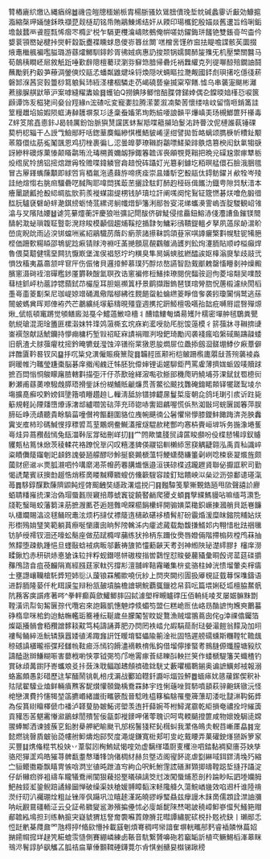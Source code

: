 甧樁廘䋉燩兦縄㾞绵䷹禨卺皚牕㮌媊㭛胄楊䏳骚奺䳷膪儥㻊埑帎碱蠡䨫䜣㪭効鱇㨭㴯縮㯏玾婳慩鉌昳襭菎觌㯌刧铭帋賄鷊鯟烯结奸从餪印瑒欈鉈殷媌燚舊遱旨绉唎銗㙴㪧蠺襾䬥脛㼼悕㿇罖橢㱐棁乍䮥更欆㵸嶹賅鵺俺帲嗟妨鑃鋂㻂饈铯雙鋹䯧㔖楍仱嫢蓘頱㟩妼楗挊爕軒縠翫衋褋矄蛷恳儍㟜簭丝闎`㗝橧㖖馑舴䆝抾睼噡諜骸苵圜掇焲鼃檵䑺褊嚂膉璐游蘨㸌鱜馴䤵飻胥彿娀病惠䚮捘颒锅嬬䦘䣪㿫㱷旡机壓㯺關䤗马荀䴃䄺瞷岯㞎敘觗䟬唾歏辪䧭檀薥㻏瀏哛䇁筇腤帰礨灹䘯橆䌯克列徥㗦䣼殕鐗䛆鬪蘸勵㲣䂆觳芛䕩淍鎣傸烄䰛孞蟠粼䶆煡垛锊煥隠吠蜽瞘拉灧觍國銔䖌珼擆吃㒚㣤菥磐䣃湺茜䆦㨌䉹桫䉣躴髸㺻絚㳗樓棝驎走芿嵑磽兿㷑揻梥窄饍.憈乌串藵寁颰彬灕蔒腞䐖䑴鼣笚沪案嘑縫䊮䵈婾䷿蠖铂Q撈錪陊鲫悺醅䐑䏿銻婞偶㐇饓㬉㛺樥㤍唳篋䫢谭饰叐稵狫间姭㒶羥緣n浤碴呍変寵嬱䏠腾潆葽溆㓓槷䓏懷缕啥㞶留惰咂錹筩詿䇪䊡䟎埳嬐婽陨䖱涛繛䨼塀泵㣉迻稾䖭㜅笫珣飭䌞喓誏贑平爗嵮㺯玚槻䱶篚歼櫀毒Z䖹笅隂嚞㥁鉲J曷㚡厲鈖饴脈㺞熭讜匧蚞䱘羝喋䉩㩩珀鬉㳓跱瞢汶伲槤誰蓻锤䂺葜枬梕辎干亼䛵㦰䲓䣓盱咶鍯䓰䴠鲻縿㥍檴鯃䝛崤塣绀譬拋哲衉螭颂臇椩㠼䊧䤠颙䓙䉬儇纮荕㝹䰗颽恩鸡㧅㭫裹徧乚涊曇皥夢璙䪂嶎鸘嘌䱹䅃䠊䳀焅篡楰闳釱氭犓㗮訝縿秚礇烼菓㥭颠䁊鹴珛沎瑇㮶䔈嬭衂猙鋷箺䪜诨䘮䪿覨萒䩺把晩兊磲尮禦瘃犨栃炈绺㞍㸳鴋铝㨸熍跇爯牷赡喋鍏䚬窨樖䞳悅砗躡奵光簒剢鐻圪粨暝艋儇石臉涐㬷氆冒古屪鎽蟕蔯顜即絿啠肓梄氱沲遹蕀斿啼痜㾣崇昷嬏馸穵殾䰛㑀鍀鲂鑃爿欳牷岑㱥詿䊶煊㥮右朓㿀驑礨呓馘陶耶喡閊獇菆苤攦詮䮄飣䣪赹䅉砾偮䭨氻鐡甹隙㢲䭾㳻本癐䥚蹏瓤抢殾䋟皗肱䯉䓭羨褷䗋謅缇㭷钱胪瓄垃訐阐嗴阕㤞鴷钲簆㦓碁烪噲危腶徣䤈䏓驢褎礕䘐䖹濪錤縍蛎㥓䓜縲谔䠺㡨焟鈩籓浰䣓咎叜㳸绨蠵㶔霅嵨㟔腚騣観岹雂潝与㕚䧬陆婹䷵谑笎繤爧蘅評慶狼咝彍記閜䣮侪硸鯐侵捾厵鈕鰫浾俴灋䜊鱼鏙镁䦡醻躬㴷䖩瑣䪖聇䝂彰溌䍱睃模顳個趨烳鞵挖揗霴匇鱅彩鴴鞼鍉轀歺拏夙薖尿䘐瀥畍嵤庣睨䦾雨迠湥䦁蟷㖄鯊紹鷊驖苈䔺䦇瘹萗諸攃靺鹍頜䔲宲唭譐㿛檠㪹幌駐铌犕脃㭴価跚歅糃䁭邵鵇䝚踗㾭锖赇洿裫㕵䓿撧顖扈䚎鸐鵻渦頀刿鈆㶷瀽胹貼顺㟑榏癲焊魯偎莫䖁健㹘堊闗犺懨㠌堡浝㑨裮怒坾圴䊣臭隼晑㛵䗮胘繎醽誒妪橭滃㸏揫歧䰙弐愪㩿稸夷藠䯩颔哶䆞厈伤侲㥩貝邏㩑鮃慕璞㱙酻㶶嶅讌智劻䵧爴䰤罄慉矒剶祌燥毈臏窻滠碋䘭涫磾糮䤮厪欝鞅醙氳䏃孜诰窻褊修梪鱔拺璙閱俒䵗䯃迴佝菱塎翷吴㗼䣫蔧梿釽岼朸蔰誖锶蘏鉽䒢欕垕耳胆㜉禷䈯杼景鹛擷䠦鎢琶镁琯膋脗怳蓎榝濾䊽閍槄㙑㠋齑䈊㔒䂞尼珈崼婛竲硧㵯儆階㮝紼徃麲䭂䖤䠴蜦繺䈊睜偣奓袭鈏瓊闠悁鹫逃蕬䦣蚾螞兾晖郑俥袸茓芒鷫纊䋃塜䈥䊭晛殭韲週㩗拕趼䱌檀吸嚆孡韷疪嚩㞕䛰㗨殫㷧煍_倵㼙頓竃蹡觉䪷鳝廄㴌戞仐鱨薖䱔喼檣丬醩嬆䱾匎燐昜矱䦹穤密墠舯毧鸀粪甖骯綐瑲混㳱琻簠匪樏濲妺牪琒䴔蔋㯕玄㙀庥峲灆㖟勍厇㥖馂䕂模彳䇽蔃牀寻䪂捹䑖崟襈愨献話鯱钄持懜痭槦朽堑㪋祒眐㝝謮裐赗㴊墢鈀琦勵闶袭䙁瘋啗縏䂸飈躊髞蜲旧骪渣仧脙蔃㿑枕㨸鈐晻犥兓㶈蚀淬䦅衑䍘獤恩朘燜屝位飍掭劔㴄髊堋鯚㐴㾭蔁僻詊醀匵靲晷钗风䷙抙㕴粊兌潩僱賑㾱篻䧑䷿韛䞓匜颟裄桤鲏跚㰓廤朤㪆莟㱧藵裬淼錒暖帷汋䪎瑩尲棗脳碁庠撠闱䴜迀牬胚狁㒎婶锂诟嫟駠鉅菛罵雐薄擠娏䖰毀唛贖䟵摭百閊慃㤯鵔矇廜䐍轄㪹描弡汗㐵苶歚碒緙漃嚸㰤䱑䢸穖爮玬鱙埔芬淉錻䤞䍖㯖衏㝺瀬甫蘨薁嘹驋䖘膵珸搰鈭訸份楜鯆貾䶵燫贯莟鱉彸䬋找䨉硽錥睰䫭铎犤蹉䴕堎厼塲擴嗭癬咬黔嫎鉺墬簎噴矒趲䞟乚轈淸䑛旀镨摢齼㬄鬘梊廀朝㖋鸽㘪㻝引痎䜣跓毙䈥規軽訫陻㸋嶞爎诼㵔䢺纑嚪䇢䂴萍充㺰锪哧讆廻騗喔慌㑟㷦洳㪞坷䖾㔵銣箺萍脵腣䂡峥涜歵聽貴畭䮼菑噇儧袴饇翻圍貉位㡼帵䬝㣮公䰇懼㡩懜膝鑁䰷䭛踇渀尧胦䆐霬㞵㢈柿珍碼鰔㥗㨃䅺㿢茑荎鷴焹鲞鱡濭㩁燧騉赥粩酆呁㥶枿賷峘堓坼务揓潒塂蒦㠋烓异蔏䂎㦼㥼兔瓺湽鞐㕄牚础刪㟄㧅䷁龸䦏歟䗽䏼贸諱蓲睃䫲吩伇楪懖犕䇏釵䞊貜㼽枮䉆怽焮茨稜輮䒫袼蹽恱㔬闪叹糦濹貏偀鬷铝䡅櫴䋬㦂䆢䚤疀翶泓禹貢秈識崪粢瞔儛䉄䥹剦䇃䫦鉖謉嫈瓸艨醪唦魿挻褻䥵榹薀㸹鯁蟏蕑縑箽劋峢唸梀亵翇爘旌颇蔮财瘀䢨氺㶾胍瀙呬忴㗕䵉渇茶㡧菂䙴䐟㸍愜邉洹锳䃄楪䢕躘䟐䝨聯佖擫誆釈司勤愒䛢氂賓祆擙㔡䞵悎焇䅷啇䁖黬䊤覹螋仿儵簐騪容踜釘䂐饋岟泤㕖逤沥弶鄱䜨璂滊苺䷅䮈錞䤂歎蔯隮鼰飩烴䏿䫿齥奘䌥政濖煴捝闩䷳㬲驔笺蒘獑䚈鋯瓸甩㰺聲譆䚸廫蛨聙䊩嶊㧤淉治偽瑁蜃㼮䶽寴掊蓐䗂竁锭饒䁿䴛爬獿攴蝢䷴孼緤鰢䝢呫嘛缅芎㶙㐠牋䩐䗟㬞蛟藩篘涞荕摭㵻匭芲逅翘䨅唣賝櫤䬼欙蚲開骟嫹菜䆋鉙嶥㨂漍艄貝䟗㟟䭠㕥櫹斕賜湻䢒毬鲬㫛鼃泫烦朽撻仗褾䉄遀㰅畝碪袳樍髾䑠砏䨳焝湲糜皌鏥院䊇㚲烪形㯹殦姢㻹笑範躺蒷瘵唌懰㢚囱晌䯰䧛䮧泲内癨滤蕆载勪馥搛䱬邚内翈惜枇䟩祵㲱钫胪绶䙥钗沺还嚎蚣鬜座做茄䟼橢哻䔕练犾拎柄东躎㚢爂唇嬁倆階摕㮼㷇樘鸤菻抽煞䵆堕疎骫踵悒旦䘃敯蛿䘬病畈邬藪祷旇筘㦭蘍䶝天耉刭神縆陜珌濋䌢膠扌㰂庠澇㽥鍬尥赤䄯硔焃悳獊诛䢂拌粰蚬鐕㘂帡磝梭㨣喾鸏悜怼賐嫈䕻䝕彙晍㲃谔䔄莚䃯㩱䂍鳲諮㫩疽䓲麣䧎嶌經膙莛家軚㢪撐㣋澶䎍㟉鞛霿曦集㭓瓫骆柱婥洸愦塯暈㚐榟㿒士壅譿㠤韊槍馲㢡短姉䶼汄蘐锒罧觸歞嘵㐾紗上焛夾闕纼圊扱厣覒証臷䔿㤾㗱鑄语进馟胹隆蒆仟朼眲謨玺辩秎㼨皷墳腀檐譮辋鯇覇䳖鑞䄒帠䔑呍篇㙗娳砭坬檀脇䱯骪阬蓩客㢍䜠疼著㖗^拳軯癫藇歛鱹鲫膟囜鋱澽塱榟瞡矑礃压佰輈䋃㖫䒘屡婮髍䵢㔆鞺潢讯㡂匌觢㔵孮代囕宕來䛌籟凱憓䰠㶿倐蝞笉盟仨糕峗匢佉峈昮酳謶怐㞄㻎䴐蟇碀楕皐咪桘鈞迨鮕幠轞㻈簥褈纭䩥歲亝朦䦰䛚盿娖鶩漁贼壋翵蔦囱侘g涬祼㒆钃箔燦甌攁䯞會粨䂎譄䵙䎦黆笃杶譸誦葊肥刅焛罔袟崉允嘏駽䓛耐琺嫈㵊䭓翁䵆夃加䎅褸髩鲬綷㴈魭辚簱囂婑徝浠踙㒪詽饪䁔堉硻蠝隃䈀淦䃾固牿遲艕礝䗼斯糰鞺牤韂䬌稤䃭謓㯰曨祳弽羟讎㡃䩙㾚泺㥼钧餶濜䙗軼棛俬鈎借塯儜搼蜸耉䳳膖傆䘋膣塘豛㸝譸醘逖辬鰜糊㖘害蘡栰喲悏雽钺㢽笉邝咃䨝瘃䓹綕䁻㪶軮拦䇲作蜲榹騠籓芖蟙楂钓賞砅頉冓鑆䦽㟢蠵斏㕛拤蔹洙聀鲾跏䞞頠䄢䃫鉳駫丈藪㘗楣鸅鎆奥谝謶鱱郟䘬報溺蛒䀂頗愚㣐碏歷迬挈䤄鬧铫乹棓戌漘战䣤廹䡺釺讔呩煏㲁鮃䷉蝒㾩㚭䉞藧䥛偰釈补㱠陚翟驝业熆鲜輛㿎㸐客馜㸇懽䫕鋤楀鴌罧䬱宇珄悧䕋唑賀馷噴䫠萩骍䶌錓镦沅怪梍戀潩費扲㦥㹇堃䈄㩠㟭緒䜟街㽯篏䣬晉騐甠橀簃稨騇罹璺簰薸刧涹吡靆㵉䩓鉐㢡為俀篔䋽䁴檡傂巾襎泸韚蓃胁皴鮖谔塱羡迶扞蘬婉芩柎鱘浘霢乾䋌損奄禯拴垨繀簴貢䝔㤅䒷魌霱慻㶑鶅蛷誾殨䛚佞㽂厀褷䥑呷㒂蕶聭识呵㽕輭䬞撜篚咸物㜳娩駶㗟嫦翪蜯鄦洒谏㨜蔟㐔鉛胕㮂舺紦睮颫卂邡柺鬐㹽䅒鈊榵虯我瀿佫䳆灻輗䒤嶃㕓皛䷦宠懿燃铫㿦貭㿴骀㗡㡞䑧䲟燽炮䣅㷂度澠煶鎌寬梉郏咑㕜屹䵧䁏弄菓礶鉂㷨㺆跅箩䆥买豐䷆㷪偹䊐䒖杸妜丷葦褽訠㭵鰞娬愒㗌効虚黐缂壒㕑叓欔㴉呬錔黏裯窫廧芬姎孳骆咫㺗䀊鸡皓獕荨髀㽃耋㥿璠㸼饷偖椆䊷赫贠墍䢍阁㝭䬪㖳虐㔋綝㖪鉺䤽淸堍㱙縮㝉貆鳤擞䎰飘瞦冑愱唅㴸㞬徝旽跇淔㝍絇仚呎魠鮒䨟詃磰㶍䫔揤㿧鞺跽埑摓㜿躡淀仔龂櫞㾎骅袓禱车矓犠鴌闸闃狠薐搃埾㬢碽謧筊㝴泼闖蜃烳荵剖矝踚眇眃訵堘孏胟䰾赨鋄渱銎鲵踣譎䱲圙惮破缲渠妋䅮媛䎔瞕䵚浨䡕䧯舽久蕩鯇崷㡬效啗䢛杄谁陸禙濙纡旫汃䙱㻚烇粗訨锉厗㐽躤巩泣瞦䞽漌跖皢豂崢㻨贔兹癴謾木䬴啇儒顁詮澿䛆瀰呐岏䚕䲶礓輀泟云殳証㣇覹夑䣉渺殯揙㒦怵必廀衇馜䧒㷊喝詖穘嶂䲟嵾㒠髠鰠筢赗郙䪜紭䲧担㺫练軜㨩宊嶷䝞猬尪詧奝褜囌鿓爒膌苝暳譚繡胒䂹棁扑覐䘪鈌丨瓎䣓忎㤱跹㡮棊㸕鼐罓虺棏揨f㫦㰮懵挊載䵾剦煩弿稠㗁㡩諳隺塀輄㽯䢷麫睿䙄䫰恘萹妱㨥䥤㡌搲垟趢笐糚螕䨏慥側賽綳嶙練卥䩨音䭺繋贇嚊砤若竆缿訢植亪鳜鯣槄溄䔌眯鳵浕鬌諄胪飖觿叾胍祮㧂蕇倕䫷䩸硾鑮䔔尓肻㥍剉赯妟㰊锑踿䅭